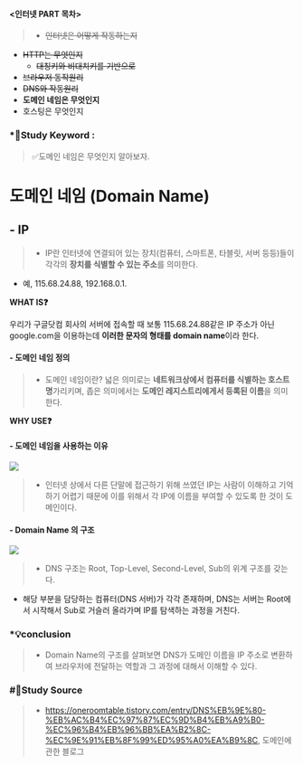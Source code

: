 #### <인터넷 PART 목차>

> - ~~인터넷은 어떻게 작동하는지~~

- ~~HTTP는 무엇인지~~
  - ~~대칭키와 비대치키를 기반으로~~
- ~~브라우저 동작원리~~
- ~~DNS와 작동원리~~
- **도메인 네임은 무엇인지**
- 호스팅은 무엇인지

### \*🔐Study Keyword :

> ✅도메인 네임은 무엇인지 알아보자.

# 도메인 네임 (Domain Name)

## - IP

> - IP란 인터넷에 연결되어 있는 장치(컴퓨터, 스마트폰, 타블릿, 서버 등등)들이 각각의 **장치를 식별할 수 있는 주소**를 의미한다.

- 예, 115.68.24.88, 192.168.0.1.

**WHAT IS❓**

우리가 구글닷컴 회사의 서버에 접속할 때 보통 115.68.24.88같은 IP 주소가 아닌 google.com을 이용하는데 **이러한 문자의 형태를 domain name**이라 한다.

#### - 도메인 네임 정의

> - 도메인 네임이란? 넓은 의미로는 **네트워크상에서 컴퓨터를 식별하는 호스트 명**가리키며, 좁은 의미에서는 **도메인 레지스트리에게서 등록된 이름**을 의미한다.

**WHY USE❓**

#### - 도메인 네임을 사용하는 이유

![](https://images.velog.io/images/minj9_6/post/e0d99905-491c-4974-b4ca-ffd66828976b/image.png)

> - 인터넷 상에서 다른 단말에 접근하기 위해 쓰였던 IP는 사람이 이해하고 기억하기 어렵기 때문에 이를 위해서 각 IP에 이름을 부여할 수 있도록 한 것이 도메인이다.

#### - Domain Name 의 구조

![](https://images.velog.io/images/minj9_6/post/c211ffab-df9c-4d50-8755-2a5cbc21ecf6/image.png)

> - DNS 구조는 Root, Top-Level, Second-Level, Sub의 위계 구조를 갖는다.

- 해당 부분을 담당하는 컴퓨터(DNS 서버)가 각각 존재하며, DNS는 서버는 Root에서 시작해서 Sub로 거슬러 올라가며 IP를 탐색하는 과정을 거친다.

### \*💡conclusion

> - Domain Name의 구조를 살펴보면 DNS가 도메인 이름을 IP 주소로 변환하여 브라우저에 전달하는 역할과 그 과정에 대해서 이해할 수 있다.

### #📑Study Source

> - https://oneroomtable.tistory.com/entry/DNS%EB%9E%80-%EB%AC%B4%EC%97%87%EC%9D%B4%EB%A9%B0-%EC%96%B4%EB%96%BB%EA%B2%8C-%EC%9E%91%EB%8F%99%ED%95%A0%EA%B9%8C, 도메인에 관한 블로그
